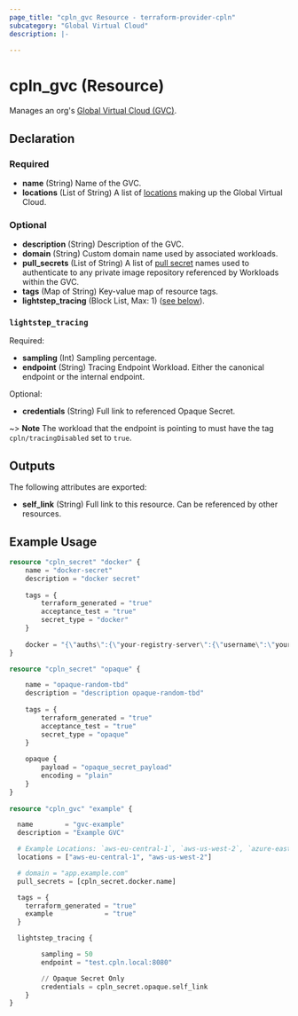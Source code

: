 ```yaml
---
page_title: "cpln_gvc Resource - terraform-provider-cpln"
subcategory: "Global Virtual Cloud"
description: |-
  
---
```


# cpln_gvc (Resource)

Manages an org's [Global Virtual Cloud (GVC)](https://docs.controlplane.com/reference/gvc).

## Declaration

### Required

- **name** (String) Name of the GVC.
- **locations** (List of String) A list of [locations](https://docs.controlplane.com/reference/location#current) making up the Global Virtual Cloud.


### Optional

- **description** (String) Description of the GVC.
- **domain** (String) Custom domain name used by associated workloads.
- **pull_secrets** (List of String) A list of [pull secret](https://docs.controlplane.com/reference/gvc#pull-secrets) names used to authenticate to any private image repository referenced by Workloads within the GVC.
- **tags** (Map of String) Key-value map of resource tags.
- **lightstep_tracing** (Block List, Max: 1) ([see below](#nestedblock--lightstep_tracing)).

<a id="nestedblock--lightstep_tracing"></a>
 ### `lightstep_tracing`


Required:

- **sampling** (Int) Sampling percentage.
- **endpoint** (String) Tracing Endpoint Workload. Either the canonical endpoint or the internal endpoint. 

Optional:

- **credentials** (String) Full link to referenced Opaque Secret. 

~> **Note** The workload that the endpoint is pointing to must have the tag `cpln/tracingDisabled` set to  `true`.

  
## Outputs

The following attributes are exported:

- **self_link** (String) Full link to this resource. Can be referenced by other resources. 

## Example Usage

```terraform
resource "cpln_secret" "docker" {
	name = "docker-secret"
	description = "docker secret" 
					
	tags = {
		terraform_generated = "true"
		acceptance_test = "true"
		secret_type = "docker"
	} 
			
	docker = "{\"auths\":{\"your-registry-server\":{\"username\":\"your-name\",\"password\":\"your-pword\",\"email\":\"your-email\",\"auth\":\"<Secret>\"}}}"
}

resource "cpln_secret" "opaque" {

	name = "opaque-random-tbd"
	description = "description opaque-random-tbd" 
				
	tags = {
		terraform_generated = "true"
		acceptance_test = "true"
		secret_type = "opaque"
	} 
		
	opaque {
		payload = "opaque_secret_payload"
		encoding = "plain"
	}
}
  
resource "cpln_gvc" "example" {

  name        = "gvc-example"
  description = "Example GVC"

  # Example Locations: `aws-eu-central-1`, `aws-us-west-2`, `azure-east2`, `gcp-us-east1`
  locations = ["aws-eu-central-1", "aws-us-west-2"]

  # domain = "app.example.com"
  pull_secrets = [cpln_secret.docker.name]

  tags = {
    terraform_generated = "true"
    example             = "true"
  }

  lightstep_tracing {

		sampling = 50
		endpoint = "test.cpln.local:8080"

		// Opaque Secret Only
		credentials = cpln_secret.opaque.self_link
	}	
}
```